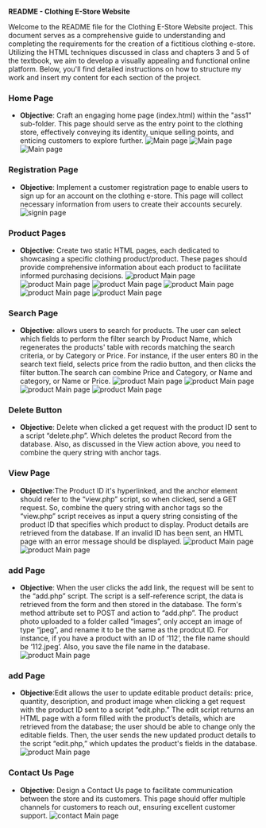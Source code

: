 **README - Clothing E-Store Website**

Welcome to the README file for the Clothing E-Store Website project. This document serves as a comprehensive guide to understanding and completing the requirements for the creation of a fictitious clothing e-store. Utilizing the HTML techniques discussed in class and chapters 3 and 5 of the textbook, we aim to develop a visually appealing and functional online platform. Below, you'll find detailed instructions on how to structure my work and insert my content for each section of the project.

### Home Page
- **Objective**: Craft an engaging home page (index.html) within the "ass1" sub-folder. This page should serve as the entry point to the clothing store, effectively conveying its identity, unique selling points, and enticing customers to explore further.
![Main page](readme/h1.png)
![Main page](readme/h2.png)
![Main page](readme/h3.png)

### Registration Page
- **Objective**: Implement a customer registration page to enable users to sign up for an account on the clothing e-store. This page will collect necessary information from users to create their accounts securely.
![signin page](readme/r.png)

### Product Pages
- **Objective**: Create two static HTML pages, each dedicated to showcasing a specific clothing product/product. These pages should provide comprehensive information about each product to facilitate informed purchasing decisions.
![product Main page](readme/p.png)
![product Main page](readme/p1.png)
![product Main page](readme/p11.png)
![product Main page](readme/p111.png)
![product Main page](readme/p2.png)
![product Main page](readme/p22.png)

### Search Page
- **Objective**: allows users to search for products. The user can select which fields to perform the filter search by Product Name, which regenerates the products' table with records matching the search criteria, or by Category or Price. For instance, if the user enters 80 in the search text field, selects price from the radio button, and then clicks the filter button.The search can combine Price and Category, or Name and category, or Name or Price.
  ![product Main page](readme/s1.png)
![product Main page](readme/s2.png)
![product Main page](readme/s3.png)
![product Main page](readme/s4.png)

### Delete Button 
- **Objective**: Delete when clicked a get request with the product ID sent to a script “delete.php”. Which deletes the product Record from the database. Also, as discussed in the View action above, you need to combine the query string with anchor tags.

### View Page
- **Objective**:The Product ID it's hyperlinked, and the anchor element should refer to the “view.php” script, so when clicked, send a GET request. So, combine the query string with anchor tags so the “view.php” script receives as input a query string consisting of the product ID that specifies which product to display. Product details are retrieved from the database. If an invalid ID has been sent, an HMTL page with an error message should be displayed.
  ![product Main page](readme/v.png)
![product Main page](readme/v2.png)

### add Page
- **Objective**: When the user clicks the add link, the request will be sent to the “add.php” script. The script is a self-reference script, the data is retrieved from the form and then stored in the database. The form's method attribute  set to POST and action to “add.php”. The product photo uploaded to a folder called “images”, only accept an image of type “jpeg”, and rename it to be the same as the prodcut ID. For instance, if you have a product with an ID of ‘112’, the file name should be ‘112.jpeg’. Also, you  save the file name in the database.
  ![product Main page](readme/add.png)
  
### add Page
- **Objective**:Edit allows the user to update editable product details: price, quantity, description, and product image when clicking a get request with the product ID sent to a script “edit.php.”  The edit script returns an HTML page with a form filled with the product’s details, which are retrieved from the database; the user should be able to change only the editable fields. Then, the user sends the new updated product details to the script “edit.php,” which updates the product's fields in the database. 
  ![product Main page](readme/e.png)


### Contact Us Page
- **Objective**: Design a Contact Us page to facilitate communication between the store and its customers. This page should offer multiple channels for customers to reach out, ensuring excellent customer support.
![contact Main page](readme/c.png)


